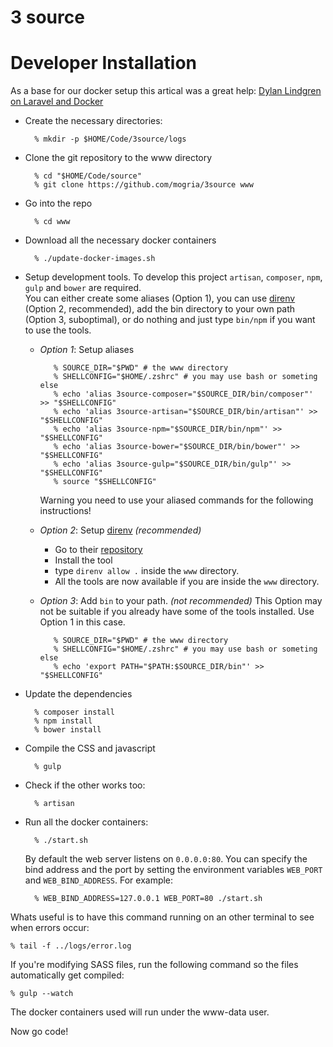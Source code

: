 # 3 source

# Developer Installation

As a base for our docker setup this artical was a great help: [Dylan Lindgren on Laravel and Docker][docker]

* Create the necessary directories:

        % mkdir -p $HOME/Code/3source/logs

* Clone the git repository to the www directory

        % cd "$HOME/Code/source"
        % git clone https://github.com/mogria/3source www

* Go into the repo

        % cd www

* Download all the necessary docker containers

        % ./update-docker-images.sh

* Setup development tools. To develop this project `artisan`, `composer`, `npm`, `gulp` and `bower` are required.  
  You can either create some aliases (Option 1), you can use [direnv] (Option 2, recommended), add the bin directory to your own path (Option 3, suboptimal), or do nothing and just type `bin/npm` if you want to use the tools.
   * *Option 1*: Setup aliases

            % SOURCE_DIR="$PWD" # the www directory
            % SHELLCONFIG="$HOME/.zshrc" # you may use bash or someting else
            % echo 'alias 3source-composer="$SOURCE_DIR/bin/composer"' >> "$SHELLCONFIG"
            % echo 'alias 3source-artisan="$SOURCE_DIR/bin/artisan"' >> "$SHELLCONFIG"
            % echo 'alias 3source-npm="$SOURCE_DIR/bin/npm"' >> "$SHELLCONFIG"
            % echo 'alias 3source-bower="$SOURCE_DIR/bin/bower"' >> "$SHELLCONFIG"
            % echo 'alias 3source-gulp="$SOURCE_DIR/bin/gulp"' >> "$SHELLCONFIG"
            % source "$SHELLCONFIG"

     Warning you need to use your aliased commands for the following instructions!
   * *Option 2*: Setup [direnv] *(recommended)*
     * Go to their [repository][direnv]
     * Install the tool
     * type `direnv allow .` inside the `www` directory.
     * All the tools are now available if you are inside the `www` directory.
   * *Option 3*: Add `bin` to your path. *(not recommended)*
     This Option may not be suitable if you already have some of the tools installed. Use Option 1 in this case.

            % SOURCE_DIR="$PWD" # the www directory
            % SHELLCONFIG="$HOME/.zshrc" # you may use bash or someting else
            % echo 'export PATH="$PATH:$SOURCE_DIR/bin"' >> "$SHELLCONFIG"

    
* Update the dependencies

        % composer install
        % npm install
        % bower install

* Compile the CSS and javascript

        % gulp

* Check if the other works too:

        % artisan

* Run all the docker containers:

        % ./start.sh
  
  By default the web server listens on `0.0.0.0:80`. You can specify the bind
  address and the port by setting the environment variables `WEB_PORT` and
  `WEB_BIND_ADDRESS`. For example:
        
        % WEB_BIND_ADDRESS=127.0.0.1 WEB_PORT=80 ./start.sh


Whats useful is to have this command running on an other terminal to see when errors occur:

    % tail -f ../logs/error.log

If you're modifying SASS files, run the following command so the files automatically get compiled:

    % gulp --watch

The docker containers used will run under the www-data user.

Now go code!

[docker]: <http://dylanlindgren.com/docker-for-the-laravel-framework> "Dylan Lindgren, Docker for the Laravel Framework"
[direnv]: <https://github.com/direnv/direnv> "direnv Repository"
